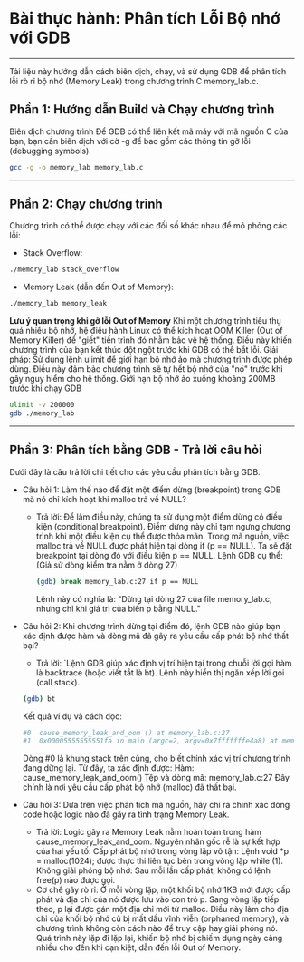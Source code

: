 # Bài thực hành: Phân tích Lỗi Bộ nhớ với GDB

---

Tài liệu này hướng dẫn cách biên dịch, chạy, và sử dụng GDB để phân tích lỗi rò rỉ bộ nhớ (Memory Leak) trong chương trình C memory_lab.c.
## Phần 1: Hướng dẫn Build và Chạy chương trình
Biên dịch chương trình
Để GDB có thể liên kết mã máy với mã nguồn C của bạn, bạn cần biên dịch với cờ -g để bao gồm các thông tin gỡ lỗi (debugging symbols).

```Bash
gcc -g -o memory_lab memory_lab.c
```

---

## Phần 2: Chạy chương trình
Chương trình có thể được chạy với các đối số khác nhau để mô phỏng các lỗi:
- Stack Overflow:
```Bash
./memory_lab stack_overflow
```
- Memory Leak (dẫn đến Out of Memory):
```Bash
./memory_lab memory_leak
```

**Lưu ý quan trọng khi gỡ lỗi Out of Memory**
Khi một chương trình tiêu thụ quá nhiều bộ nhớ, hệ điều hành Linux có thể kích hoạt OOM Killer (Out of Memory Killer) để "giết" tiến trình đó nhằm bảo vệ hệ thống. Điều này khiến chương trình của bạn kết thúc đột ngột trước khi GDB có thể bắt lỗi.
Giải pháp: Sử dụng lệnh ulimit để giới hạn bộ nhớ ảo mà chương trình được phép dùng. Điều này đảm bảo chương trình sẽ tự hết bộ nhớ của "nó" trước khi gây nguy hiểm cho hệ thống.
Giới hạn bộ nhớ ảo xuống khoảng 200MB trước khi chạy GDB
```Bash
ulimit -v 200000
gdb ./memory_lab
```

---

## Phần 3: Phân tích bằng GDB - Trả lời câu hỏi
Dưới đây là câu trả lời chi tiết cho các yêu cầu phân tích bằng GDB.
- Câu hỏi 1: Làm thế nào để đặt một điểm dừng (breakpoint) trong GDB mà nó chỉ kích hoạt khi malloc trả về NULL?
    - Trả lời:
        Để làm điều này, chúng ta sử dụng một điểm dừng có điều kiện (conditional breakpoint). Điểm dừng này chỉ tạm ngưng chương trình khi một điều kiện cụ thể được thỏa mãn.
        Trong mã nguồn, việc malloc trả về NULL được phát hiện tại dòng if (p == NULL). Ta sẽ đặt breakpoint tại dòng đó với điều kiện p == NULL.
        Lệnh GDB cụ thể: (Giả sử dòng kiểm tra nằm ở dòng 27)
        ``` Bash
        (gdb) break memory_lab.c:27 if p == NULL
        ```
        Lệnh này có nghĩa là: "Dừng tại dòng 27 của file memory_lab.c, nhưng chỉ khi giá trị của biến p bằng NULL."

- Câu hỏi 2: Khi chương trình dừng tại điểm đó, lệnh GDB nào giúp bạn xác định được hàm và dòng mã đã gây ra yêu cầu cấp phát bộ nhớ thất bại?
    - Trả lời:
    `Lệnh GDB giúp xác định vị trí hiện tại trong chuỗi lời gọi hàm là backtrace (hoặc viết tắt là bt). Lệnh này hiển thị ngăn xếp lời gọi (call stack).
    ```Bash
    (gdb) bt
    ```
    Kết quả ví dụ và cách đọc:
    ```Bash
    #0  cause_memory_leak_and_oom () at memory_lab.c:27
    #1  0x00005555555551fa in main (argc=2, argv=0x7fffffffe4a8) at memory_lab.c:50
    ```
    Dòng #0 là khung stack trên cùng, cho biết chính xác vị trí chương trình đang dừng lại.
    Từ đây, ta xác định được:
    Hàm: cause_memory_leak_and_oom()
    Tệp và dòng mã: memory_lab.c:27
    Đây chính là nơi yêu cầu cấp phát bộ nhớ (malloc) đã thất bại.

- Câu hỏi 3: Dựa trên việc phân tích mã nguồn, hãy chỉ ra chính xác dòng code hoặc logic nào đã gây ra tình trạng Memory Leak.
    - Trả lời:
        Logic gây ra Memory Leak nằm hoàn toàn trong hàm cause_memory_leak_and_oom. Nguyên nhân gốc rễ là sự kết hợp của hai yếu tố:
        Cấp phát bộ nhớ trong vòng lặp vô tận: Lệnh void *p = malloc(1024); được thực thi liên tục bên trong vòng lặp while (1).
        Không giải phóng bộ nhớ: Sau mỗi lần cấp phát, không có lệnh free(p) nào được gọi.
    - Cơ chế gây rò rỉ:
        Ở mỗi vòng lặp, một khối bộ nhớ 1KB mới được cấp phát và địa chỉ của nó được lưu vào con trỏ p. Sang vòng lặp tiếp theo, p lại được gán một địa chỉ mới từ malloc. Điều này làm cho địa chỉ của khối bộ nhớ cũ bị mất dấu vĩnh viễn (orphaned memory), và chương trình không còn cách nào để truy cập hay giải phóng nó.
        Quá trình này lặp đi lặp lại, khiến bộ nhớ bị chiếm dụng ngày càng nhiều cho đến khi cạn kiệt, dẫn đến lỗi Out of Memory.